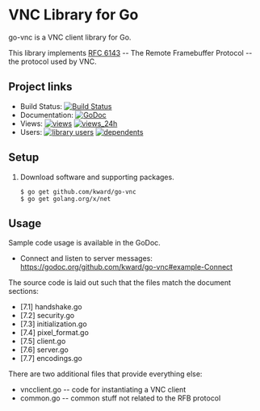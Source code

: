 # VNC Library for Go
go-vnc is a VNC client library for Go.

This library implements [RFC 6143][RFC6143] -- The Remote Framebuffer Protocol
-- the protocol used by VNC.

## Project links
* Build Status:  [![Build Status][CIStatus]][CIProject]
* Documentation: [![GoDoc][GoDocStatus]][GoDoc]
* Views:         [![views][SGViews]][SGProject] [![views_24h][SGViews24h]][SGProject]
* Users:         [![library users][SGUsers]][SGProject] [![dependents][SGDependents]][SGProject]

## Setup
1. Download software and supporting packages.

    ```
    $ go get github.com/kward/go-vnc
    $ go get golang.org/x/net
    ```

## Usage
Sample code usage is available in the GoDoc.

- Connect and listen to server messages: <https://godoc.org/github.com/kward/go-vnc#example-Connect>

The source code is laid out such that the files match the document sections:

- [7.1] handshake.go
- [7.2] security.go
- [7.3] initialization.go
- [7.4] pixel_format.go
- [7.5] client.go
- [7.6] server.go
- [7.7] encodings.go

There are two additional files that provide everything else:

- vncclient.go -- code for instantiating a VNC client
- common.go -- common stuff not related to the RFB protocol


<!--- Links -->
[RFC6143]: http://tools.ietf.org/html/rfc6143

[CIProject]: https://travis-ci.org/kward/go-vnc
[CIStatus]: https://travis-ci.org/kward/go-vnc.png?branch=master

[GoDoc]: https://godoc.org/github.com/kward/go-vnc
[GoDocStatus]: https://godoc.org/github.com/kward/go-vnc?status.svg

[SGProject]: https://sourcegraph.com/github.com/kward/go-vnc
[SGDependents]: https://sourcegraph.com/api/repos/github.com/kward/go-vnc/.badges/dependents.svg
[SGUsers]: https://sourcegraph.com/api/repos/github.com/kward/go-vnc/.badges/library-users.svg
[SGViews]: https://sourcegraph.com/api/repos/github.com/kward/go-vnc/.counters/views.svg
[SGViews24h]: https://sourcegraph.com/api/repos/github.com/kward/go-vnc/.counters/views-24h.svg?no-count=1
